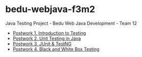 # bedu-webjava-f3m2
Java Testing Project - Bedu Web Java Development - Team 12

- [Postwork 1. Introduction to Testing](doc/postwork1)
- [Postwork 2. Unit Testing in Java](doc/postwork2)
- [Postwork 3. JUnit & TestNG](doc/postwork3)
- [Postwork 4. Black and White Box Testing](doc/postwork4)
